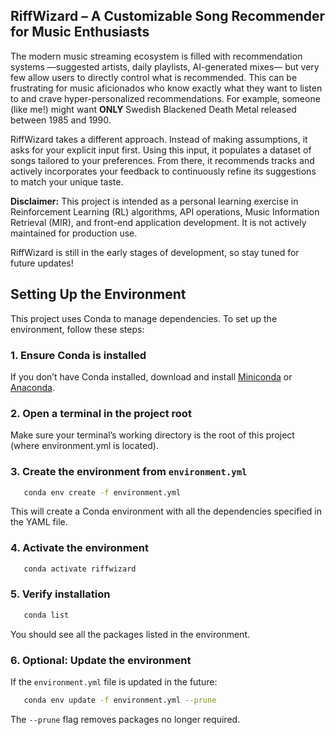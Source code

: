 ## RiffWizard – A Customizable Song Recommender for Music Enthusiasts

The modern music streaming ecosystem is filled with recommendation systems —suggested artists, daily playlists, AI-generated mixes— but very few allow users to directly control what is recommended. This can be frustrating for music aficionados who know exactly what they want to listen to and crave hyper-personalized recommendations. For example, someone (like me!) might want **ONLY** Swedish Blackened Death Metal released between 1985 and 1990.

RiffWizard takes a different approach. Instead of making assumptions, it asks for your explicit input first. Using this input, it populates a dataset of songs tailored to your preferences. From there, it recommends tracks and actively incorporates your feedback to continuously refine its suggestions to match your unique taste.

**Disclaimer:** This project is intended as a personal learning exercise in Reinforcement Learning (RL) algorithms, API operations, Music Information Retrieval (MIR), and front-end application development. It is not actively maintained for production use.

RiffWizard is still in the early stages of development, so stay tuned for future updates!


## Setting Up the Environment

This project uses Conda to manage dependencies. To set up the environment, follow these steps:

### 1. Ensure Conda is installed

   If you don’t have Conda installed, download and install [Miniconda](https://docs.conda.io/en/latest/miniconda.html) or [Anaconda](https://www.anaconda.com/).

### 2. Open a terminal in the project root

   Make sure your terminal’s working directory is the root of this project (where environment.yml is located).

### 3. Create the environment from `environment.yml`

```bash
   conda env create -f environment.yml
```

   This will create a Conda environment with all the dependencies specified in the YAML file.

### 4. Activate the environment

```bash
   conda activate riffwizard
```

### 5. Verify installation

```bash
   conda list
```

   You should see all the packages listed in the environment.

### 6. Optional: Update the environment

   If the `environment.yml` file is updated in the future:

```bash
   conda env update -f environment.yml --prune
```

   The `--prune` flag removes packages no longer required.

